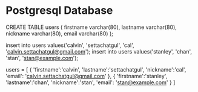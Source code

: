 # Postgresql Database

CREATE TABLE users (
  firstname varchar(80),
  lastname varchar(80),
  nickname varchar(80),
  email varchar(80)
);

insert into users values('calvin', 'settachatgul', 'cal', 'calvin.settachatgul@gmail.com');
insert into users values('stanley', 'chan', 'stan', 'stan@example.com');

users = [
  {
    'firstname':'calvin',
    'lastname':'settachatgul', 
    'nickname':'cal', 
    'email': 'calvin.settachatgul@gmail.com'
  },
  {
    'firstname':'stanley',
    'lastname':'chan', 
    'nickname':'stan', 
    'email': 'stan@example.com'
  }
]
